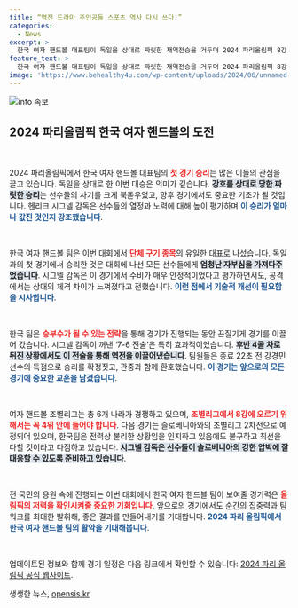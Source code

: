 ```yaml
---
title: “역전 드라마 주인공들 스포츠 역사 다시 쓰다!”
categories:
  - News
excerpt: >
  한국 여자 핸드볼 대표팀이 독일을 상대로 짜릿한 재역전승을 거두며 2024 파리올림픽 8강 진출의 가능성을 높였다. 역전승의 순간을 함께한 팀은 슬로베니아와의 다음 경기를 준비하며 새로운 도전을 앞두고 있다.
feature_text: >
  한국 여자 핸드볼 대표팀이 독일을 상대로 짜릿한 재역전승을 거두며 2024 파리올림픽 8강 진출의 가능성을 높였다. 역전승의 순간을 함께한 팀은 슬로베니아와의 다음 경기를 준비하며 새로운 도전을 앞두고 있다.
image: 'https://www.behealthy4u.com/wp-content/uploads/2024/06/unnamed-file.png'
---
```


<p><img src="https://www.behealthy4u.com/wp-content/uploads/2024/06/unnamed-file.png" alt="info 속보" /></p>

<h2 data-ke-size="size26">2024 파리올림픽 한국 여자 핸드볼의 도전</h2>

<p data-ke-size="size16">&nbsp;</p>

<p>2024 파리올림픽에서 한국 여자 핸드볼 대표팀의 <b><span style="color: #ee2323;">첫 경기 승리</span></b>는 많은 이들의 관심을 끌고 있습니다. 독일을 상대로 한 이번 대승은 의미가 깊습니다. <b><span style="background-color: #21538527;">강호를 상대로 당한 짜릿한 승리</span></b>는 선수들의 사기를 크게 북돋우었고, 향후 경기에서도 중요한 기초가 될 것입니다. 헨리크 시그넬 감독은 선수들의 열정과 노력에 대해 높이 평가하며 <b><span style="color: #1a5490;">이 승리가 얼마나 값진 것인지 강조했습니다</span></b>. </p>

<p data-ke-size="size16">&nbsp;</p>

<p>한국 여자 핸드볼 팀은 이번 대회에서 <b><span style="color: #ee2323;">단체 구기 종목</span></b>의 유일한 대표로 나섰습니다. 독일과의 첫 경기에서 승리한 것은 대회에 나선 모든 선수들에게 <b><span style="background-color: #21538527;">엄청난 자부심을 가져다주었습니다</span></b>. 시그넬 감독은 이 경기에서 수비가 매우 안정적이었다고 평가하면서도, 공격에서는 상대의 체격 차이가 느껴졌다고 전했습니다. <b><span style="color: #1a5490;">이런 점에서 기술적 개선이 필요함을 시사합니다</span></b>.</p>

<p data-ke-size="size16">&nbsp;</p>

<p>한국 팀은 <b><span style="color: #ee2323;">승부수가 될 수 있는 전략</span></b>을 통해 경기가 진행되는 동안 끈질기게 경기를 이끌어 갔습니다. 시그넬 감독이 꺼낸 ‘7-6 전술’은 특히 효과적이었습니다. <b><span style="background-color: #21538527;">후반 4골 차로 뒤진 상황에서도 이 전술을 통해 역전을 이끌어냈습니다</span></b>. 팀원들은 종료 22초 전 강경민 선수의 득점으로 승리를 확정짓고, 관중과 함께 환호했습니다. <b><span style="color: #1a5490;">이 경기는 앞으로의 모든 경기에 중요한 교훈을 남겼습니다</span></b>.</p>

<p data-ke-size="size16">&nbsp;</p>

<p>여자 핸드볼 조별리그는 총 6개 나라가 경쟁하고 있으며, <b><span style="color: #ee2323;">조별리그에서 8강에 오르기 위해서는 꼭 4위 안에 들어야 합니다</span></b>. 다음 경기는 슬로베니아와의 조별리그 2차전으로 예정되어 있으며, 한국팀은 전력상 불리한 상황임을 인지하고 있음에도 불구하고 최선을 다할 것이라고 다짐하고 있습니다. <b><span style="background-color: #21538527;">시그넬 감독은 선수들이 슬로베니아의 강한 압박에 잘 대응할 수 있도록 준비하고 있습니다</span></b>.</p>

<p data-ke-size="size16">&nbsp;</p>

<p>전 국민의 응원 속에 진행되는 이번 대회에서 한국 여자 핸드볼 팀이 보여줄 경기력은 <b><span style="color: #ee2323;">올림픽의 저력을 확인시켜줄 중요한 기회입니다</span></b>. 앞으로의 경기에서도 순간의 집중력과 팀워크를 최대한 발휘해, 좋은 결과를 만들어내기를 기대합니다. <b><span style="color: #1a5490;">2024 파리 올림픽에서 한국 여자 핸드볼 팀의 활약을 기대해봅니다</span></b>.</p>

<p data-ke-size="size16">&nbsp;</p>

<p>업데이트된 정보와 함께 경기 일정은 다음 링크에서 확인할 수 있습니다: <a href="https://www.olympic.org/paris-2024" target="_blank">2024 파리 올림픽 공식 웹사이트</a>.</p>
생생한 뉴스, <a href="https://opensis.kr" rel="dofollow">opensis.kr</a>


